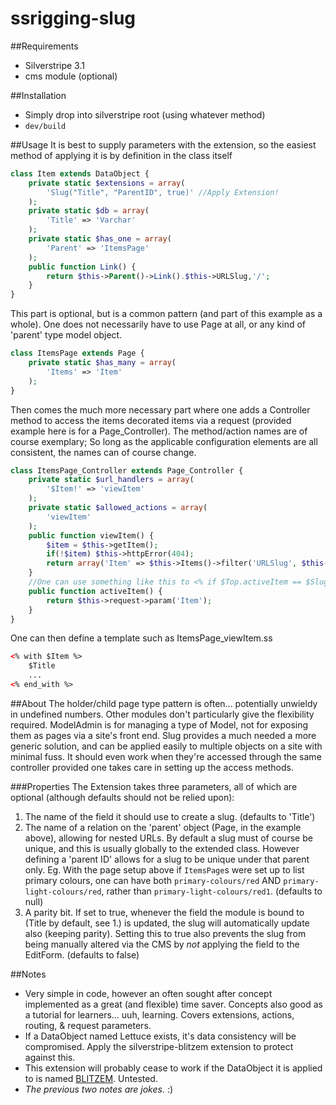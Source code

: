 # ssrigging-slug

##Requirements
* Silverstripe 3.1
* cms module (optional)

##Installation
* Simply drop into silverstripe root (using whatever method)
* `dev/build`

##Usage
It is best to supply parameters with the extension, so the easiest method of applying it is by definition in the class itself
```php
class Item extends DataObject {
	private static $extensions = array(
		'Slug("Title", "ParentID", true)' //Apply Extension!
	);
	private static $db = array(
		'Title' => 'Varchar'
	);
	private static $has_one = array(
		'Parent' => 'ItemsPage'
	);
	public function Link() {
		return $this->Parent()->Link().$this->URLSlug,'/';
	}
}
```
This part is optional, but is a common pattern (and part of this example as a whole). One does not necessarily have to use Page at all, or any kind of 'parent' type model object.
```php
class ItemsPage extends Page {
	private static $has_many = array(
		'Items' => 'Item'
	);
}
```
Then comes the much more necessary part where one adds a Controller method to access the items decorated items via a request (provided example here is for a Page_Controller). The method/action names are of course exemplary; So long as the applicable configuration elements are all consistent, the names can of course change.
```php
class ItemsPage_Controller extends Page_Controller {
	private static $url_handlers = array(
		'$Item!' => 'viewItem'
	);
	private static $allowed_actions = array(
		'viewItem'
	);
	public function viewItem() {
		$item = $this->getItem();
		if(!$item) $this->httpError(404);
		return array('Item' => $this->Items()->filter('URLSlug', $this->request->param('Item'))->first());
	}
	//One can use something like this to <% if $Top.activeItem == $Slug %> in a menu
	public function activeItem() {
		return $this->request->param('Item');
	}
}
```
One can then define a template such as ItemsPage_viewItem.ss
```html
<% with $Item %>
	$Title
	...
<% end_with %>
```

##About
The holder/child page type pattern is often... potentially unwieldy in undefined numbers. Other modules don't particularly give the flexibility required. ModelAdmin is for managing a type of Model, not for exposing them as pages via a site's front end. Slug provides a much needed a more generic solution, and can be applied easily to multiple objects on a site with minimal fuss. It should even work when they're accessed through the same controller provided one takes care in setting up the access methods.

###Properties
The Extension takes three parameters, all of which are optional (although defaults should not be relied upon):
1. The name of the field it should use to create a slug. (defaults to 'Title')
2. The name of a relation on the 'parent' object (Page, in the example above), allowing for nested URLs. By default a slug must of course be unique, and this is usually globally to the extended class. However defining a 'parent ID' allows for a slug to be unique under that parent only. Eg. With the page setup above if `ItemsPage`s were set up to list primary colours, one can have both `primary-colours/red` AND `primary-light-colours/red`, rather than `primary-light-colours/red1`. (defaults to null)
3. A parity bit. If set to true, whenever the field the module is bound to (Title by default, see 1.) is updated, the slug will automatically update also (keeping parity). Setting this to true also prevents the slug from being manually altered via the CMS by _not_ applying the field to the EditForm. (defaults to false)

##Notes
- Very simple in code, however an often sought after concept implemented as a great (and flexible) time saver. Concepts also good as a tutorial for learners... uuh, learning. Covers extensions, actions, routing, & request parameters.
- If a DataObject named Lettuce exists, it's data consistency will be compromised. Apply the silverstripe-blitzem extension to protect against this.
- This extension will probably cease to work if the DataObject it is applied to is named [BLITZEM](http://www.yates.co.nz/brand/blitzem/). Untested.
- _The previous two notes are jokes._ :)
